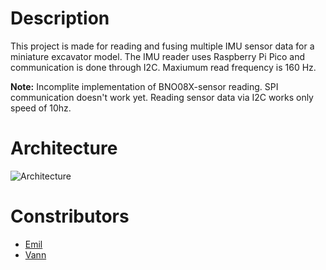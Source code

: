 # Description
This project is made for reading and fusing multiple IMU sensor data for a miniature excavator model. The IMU reader uses Raspberry Pi Pico and communication is done through I2C. Maxiumum read frequency is 160 Hz.


 **Note:** Incomplite implementation of BNO08X-sensor reading. SPI communication doesn't work yet. Reading sensor data via I2C works only speed of 10hz. 
# Architecture

![Architecture](imgs/architecture.png)

# Constributors
- [Emil](https://github.com/https://github.com/Emil-Frisk)
- [Vann](https://github.com/vann1)